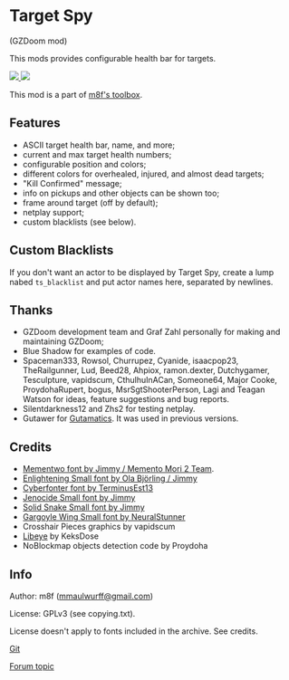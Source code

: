 # Target Spy

(GZDoom mod)

This mods provides configurable health bar for targets.

<a href="https://github.com/mmaulwurff/target-spy/releases" alt="Downloads">
  <img src="https://img.shields.io/github/downloads/mmaulwurff/target-spy/total" />
</a>
<a href="https://github.com/mmaulwurff/target-spy" alt="Stars">
  <img src="https://img.shields.io/github/stars/mmaulwurff/target-spy" />
</a>

This mod is a part of [m8f's toolbox](https://mmaulwurff.github.io/pages/toolbox).

## Features

* ASCII target health bar, name, and more;
* current and max target health numbers;
* configurable position and colors;
* different colors for overhealed, injured, and almost dead targets;
* "Kill Confirmed" message;
* info on pickups and other objects can be shown too;
* frame around target (off by default);
* netplay support;
* custom blacklists (see below).

## Custom Blacklists

If you don't want an actor to be displayed by Target Spy, create a lump nabed
`ts_blacklist` and put actor names here, separated by newlines.

## Thanks

* GZDoom development team and Graf Zahl personally for making and maintaining
  GZDoom;
* Blue Shadow for examples of code.
* Spaceman333, Rowsol, Churrupez, Cyanide, isaacpop23, TheRailgunner, Lud,
  Beed28, Ahpiox, ramon.dexter, Dutchygamer, Tesculpture, vapidscum,
  CthulhuInACan, Someone64, Major Cooke, ProydohaRupert, bogus,
  MsrSgtShooterPerson, Lagi and Teagan Watson for ideas, feature suggestions and
  bug reports.
* Silentdarkness12 and Zhs2 for testing netplay.
* Gutawer for [Gutamatics](https://gitlab.com/Gutawer/gzdoom-gutamatics). It was used in previous versions.

## Credits

* [Mementwo font by Jimmy / Memento Mori 2 Team](https://forum.zdoom.org/viewtopic.php?f=37&t=33409#p632308).
* [Enlightening Small font by Ola Björling / Jimmy](https://www.realm667.com/index.php/en/font-press/technical)
* [Cyberfonter font by TerminusEst13](https://www.realm667.com/index.php/en/font-press/technical)
* [Jenocide Small font by Jimmy](https://www.realm667.com/index.php/en/font-press/technical)
* [Solid Snake Small font by Jimmy](https://www.realm667.com/index.php/en/font-press/technical)
* [Gargoyle Wing Small font by NeuralStunner](https://www.realm667.com/index.php/en/font-press/medieval)
* Crosshair Pieces graphics by vapidscum
* [Libeye](https://forum.zdoom.org/viewtopic.php?f=105&t=64566#p1102157) by KeksDose
* NoBlockmap objects detection code by Proydoha

## Info

Author: m8f (mmaulwurff@gmail.com)

License: GPLv3 (see copying.txt).

License doesn't apply to fonts included in the archive. See credits.

[Git](https://github.com/mmaulwurff/target-spy)

[Forum topic](https://forum.zdoom.org/viewtopic.php?f=43&t=60784&p=1057216#p1057216)
